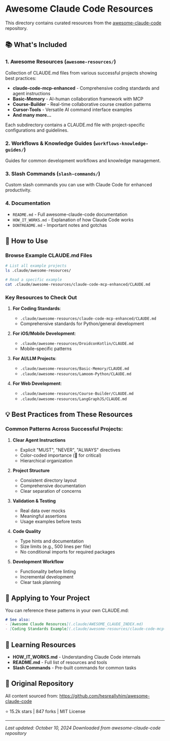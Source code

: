 # Awesome Claude Code Resources

This directory contains curated resources from the [awesome-claude-code](https://github.com/hesreallyhim/awesome-claude-code) repository.

## 📚 What's Included

### 1. **Awesome Resources** (`awesome-resources/`)
Collection of CLAUDE.md files from various successful projects showing best practices:

- **claude-code-mcp-enhanced** - Comprehensive coding standards and agent instructions
- **Basic-Memory** - AI-human collaboration framework with MCP
- **Course-Builder** - Real-time collaborative course creation patterns
- **Cursor-Tools** - Versatile AI command interface examples
- **And many more...**

Each subdirectory contains a CLAUDE.md file with project-specific configurations and guidelines.

### 2. **Workflows & Knowledge Guides** (`workflows-knowledge-guides/`)
Guides for common development workflows and knowledge management.

### 3. **Slash Commands** (`slash-commands/`)
Custom slash commands you can use with Claude Code for enhanced productivity.

### 4. **Documentation**
- `README.md` - Full awesome-claude-code documentation
- `HOW_IT_WORKS.md` - Explanation of how Claude Code works
- `DONTREADME.md` - Important notes and gotchas

## 🎯 How to Use

### Browse Example CLAUDE.md Files
```bash
# List all example projects
ls .claude/awesome-resources/

# Read a specific example
cat .claude/awesome-resources/claude-code-mcp-enhanced/CLAUDE.md
```

### Key Resources to Check Out

1. **For Coding Standards**: 
   - `.claude/awesome-resources/claude-code-mcp-enhanced/CLAUDE.md`
   - Comprehensive standards for Python/general development

2. **For iOS/Mobile Development**:
   - `.claude/awesome-resources/DroidconKotlin/CLAUDE.md`
   - Mobile-specific patterns

3. **For AI/LLM Projects**:
   - `.claude/awesome-resources/Basic-Memory/CLAUDE.md`
   - `.claude/awesome-resources/Lamoom-Python/CLAUDE.md`

4. **For Web Development**:
   - `.claude/awesome-resources/Course-Builder/CLAUDE.md`
   - `.claude/awesome-resources/LangGraphJS/CLAUDE.md`

## 💡 Best Practices from These Resources

### Common Patterns Across Successful Projects:

1. **Clear Agent Instructions**
   - Explicit "MUST", "NEVER", "ALWAYS" directives
   - Color-coded importance (🔴 for critical)
   - Hierarchical organization

2. **Project Structure**
   - Consistent directory layout
   - Comprehensive documentation
   - Clear separation of concerns

3. **Validation & Testing**
   - Real data over mocks
   - Meaningful assertions
   - Usage examples before tests

4. **Code Quality**
   - Type hints and documentation
   - Size limits (e.g., 500 lines per file)
   - No conditional imports for required packages

5. **Development Workflow**
   - Functionality before linting
   - Incremental development
   - Clear task planning

## 🚀 Applying to Your Project

You can reference these patterns in your own CLAUDE.md:

```markdown
# See also:
- [Awesome Claude Resources](.claude/AWESOME_CLAUDE_INDEX.md)
- [Coding Standards Example](.claude/awesome-resources/claude-code-mcp-enhanced/CLAUDE.md)
```

## 📖 Learning Resources

- **HOW_IT_WORKS.md** - Understanding Claude Code internals
- **README.md** - Full list of resources and tools
- **Slash Commands** - Pre-built commands for common tasks

## 🔗 Original Repository

All content sourced from: https://github.com/hesreallyhim/awesome-claude-code

⭐ 15.2k stars | 847 forks | MIT License

---

*Last updated: October 10, 2024*
*Downloaded from awesome-claude-code repository*
